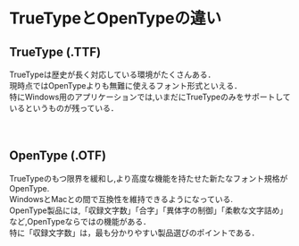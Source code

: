 # TrueTypeとOpenTypeの違い
## TrueType (.TTF)
TrueTypeは歴史が長く対応している環境がたくさんある．  
現時点ではOpenTypeよりも無難に使えるフォント形式といえる．  
特にWindows用のアプリケーションでは,いまだにTrueTypeのみをサポートしているというものが残っている．  
<br><br>
## OpenType (.OTF)
TrueTypeのもつ限界を緩和し,より高度な機能を持たせた新たなフォント規格がOpenType.  
WindowsとMacとの間で互換性を維持できるようになっている.  
OpenType製品には,「収録文字数」「合字」「異体字の制御」「柔軟な文字詰め」など,OpenTypeならではの機能がある．  
特に「収録文字数」は，最も分かりやすい製品選びのポイントである．  
